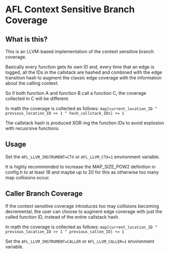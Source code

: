 # AFL Context Sensitive Branch Coverage

## What is this?

This is an LLVM-based implementation of the context sensitive branch coverage.

Basically every function gets its own ID and, every time that an edge is logged,
all the IDs in the callstack are hashed and combined with the edge transition
hash to augment the classic edge coverage with the information about the
calling context.

So if both function A and function B call a function C, the coverage
collected in C will be different.

In math the coverage is collected as follows:
`map[current_location_ID ^ previous_location_ID >> 1 ^ hash_callstack_IDs] += 1`

The callstack hash is produced XOR-ing the function IDs to avoid explosion with
recusrsive functions.

## Usage

Set the `AFL_LLVM_INSTRUMENT=CTX` or `AFL_LLVM_CTX=1` environment variable.

It is highly recommended to increase the MAP_SIZE_POW2 definition in
config.h to at least 18 and maybe up to 20 for this as otherwise too
many map collisions occur.

## Caller Branch Coverage

If the context sensitive coverage introduces too may collisions becoming
decremental, the user can choose to augment edge coverage with just the
called function ID, instead of the entire callstack hash.

In math the coverage is collected as follows:
`map[current_location_ID ^ previous_location_ID >> 1 ^ previous_callee_ID] += 1`

Set the `AFL_LLVM_INSTRUMENT=CALLER` or `AFL_LLVM_CALLER=1` environment variable.
